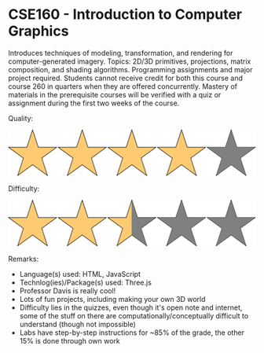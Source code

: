 # CSE160 - Introduction to Computer Graphics

Introduces techniques of modeling, transformation, and rendering for computer-generated imagery. Topics: 2D/3D primitives, projections, matrix composition, and shading algorithms. Programming assignments and major project required. Students cannot receive credit for both this course and course 260 in quarters when they are offered concurrently. Mastery of materials in the prerequisite courses will be verified with a quiz or assignment during the first two weeks of the course.

Quality: 

![](../Media/4star.png)

Difficulty: 

![](../Media/2_5star.png)

Remarks:

- Language(s) used: HTML, JavaScript
- Technlog(ies)/Package(s) used: Three.js
- Professor Davis is really cool!
- Lots of fun projects, including making your own 3D world
- Difficulty lies in the quizzes, even though it's open note and internet, some of the stuff on there are computationally/conceptually difficult to understand (though not impossible)
- Labs have step-by-step instructions for ~85% of the grade, the other 15% is done through own work